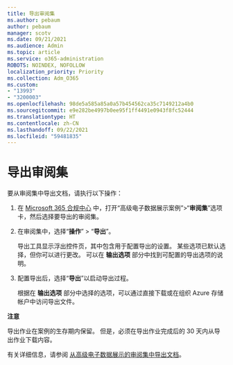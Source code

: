 ```yaml
---
title: 导出审阅集
ms.author: pebaum
author: pebaum
manager: scotv
ms.date: 09/21/2021
ms.audience: Admin
ms.topic: article
ms.service: o365-administration
ROBOTS: NOINDEX, NOFOLLOW
localization_priority: Priority
ms.collection: Adm_O365
ms.custom:
- "13993"
- "3200003"
ms.openlocfilehash: 98de5a585a85a0a57b454562ca35c7149212a4b0
ms.sourcegitcommit: e9e282be4997b0ee95f1ff4491e0943f8fc52444
ms.translationtype: HT
ms.contentlocale: zh-CN
ms.lasthandoff: 09/22/2021
ms.locfileid: "59481835"
---
```

# <a name="export-review-sets"></a>导出审阅集

要从审阅集中导出文档，请执行以下操作：

1. 在 [Microsoft 365 合规中心](https://compliance.microsoft.com/) 中，打开“高级电子数据展示案例”>“**审阅集**”选项卡，然后选择要导出的审阅集。

1. 在审阅集中，选择“**操作**” > “**导出**”。

    导出工具显示浮出控件页，其中包含用于配置导出的设置。 某些选项已默认选择，但你可以进行更改。 可以在 **输出选项** 部分中找到可配置的导出选项的说明。

1. 配置导出后，选择“**导出**”以启动导出过程。 

    根据在 **输出选项** 部分中选择的选项，可以通过直接下载或在组织 Azure 存储帐户中访问导出文件。

**注意**

导出作业在案例的生存期内保留。 但是，必须在导出作业完成后的 30 天内从导出作业下载内容。

有关详细信息，请参阅 [从高级电子数据展示的审阅集中导出文档](https://docs.microsoft.com/microsoft-365/compliance/export-documents-from-review-set)。
